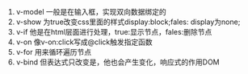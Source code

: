 1. v-model 一般是在输入框，实现双向数据绑定的
2. v-show 为true改变css里面的样式display:block;fales: display为none;
3. v-if 他是在html层面进行处理，true:显示节点，fales:删除节点
4. v-on 像v-on:click写成@click触发指定函数
5. v-for 用来循环遍历节点
6. v-bind 但表达式只改变是，他也会产生变化，响应式的作用DOM